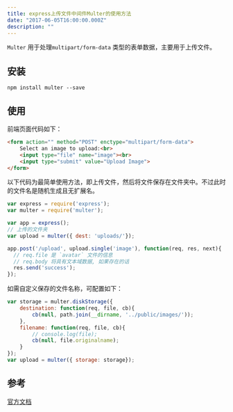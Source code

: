 ```yaml
---
title: express上传文件中间件Multer的使用方法
date: "2017-06-05T16:00:00.000Z"
description: ""
---
```


`Multer` 用于处理`multipart/form-data` 类型的表单数据，主要用于上传文件。

## 安装

```
npm install multer --save
```

## 使用

前端页面代码如下：

```html
<form action="" method="POST" enctype="multipart/form-data">
	Select an image to upload:<br>
	<input type="file" name="image"><br>
	<input type="submit" value="Upload Image">
</form>
```

以下代码为最简单使用方法，即上传文件，然后将文件保存在文件夹中。不过此时的文件名是随机生成且无扩展名。

```javascript
var express = require('express');
var multer = require('multer');

var app = express();
// 上传的文件夹
var upload = multer({ dest: 'uploads/'});

app.post('/upload', upload.single('image'), function(req, res, next){
  // req.file 是 `avatar` 文件的信息
  // req.body 将具有文本域数据, 如果存在的话
  res.send('success');
});
```

如需自定义保存的文件名称，可配置如下：

```javascript
var storage = multer.diskStorage({
	destination: function(req, file, cb){
		cb(null, path.join(__dirname, '../public/images/'));
	},
	filename: function(req, file, cb){
		// console.log(file);
		cb(null, file.originalname);
	}
});
var upload = multer({ storage: storage});
```

## 参考

[官方文档](https://github.com/expressjs/multer/blob/master/doc/README-zh-cn.md)